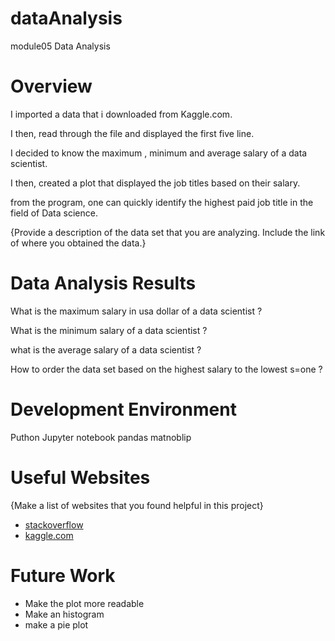# dataAnalysis
module05 Data Analysis
# Overview

I imported a data that i downloaded from Kaggle.com.

I then, read through the file and displayed the first five line. 

I decided to know the maximum , minimum and average salary of a data scientist.

I then, created a plot that displayed the job titles based on their salary. 

from the program, one can quickly identify the highest paid job title in the field of Data science. 

{Provide a description of the data set that you are analyzing.  Include the link of where you obtained the data.}

# Data Analysis Results

What is the maximum salary in usa dollar of a data scientist ?

What is the minimum salary of a data scientist ?

what is the average salary of a data scientist ?

How to order the data set based on the highest salary to the lowest s=one ?

# Development Environment

Puthon
Jupyter notebook
pandas
matnoblip


# Useful Websites

{Make a list of websites that you found helpful in this project}
* [stackoverflow](https://stackoverflow.com/questions/51080491/matplotlib-how-to-change-figsize-for-double-bar-plot)
* [kaggle.com](https://www.kaggle.com/datasets/ruchi798/data-science-job-salaries?resource=download)

# Future Work
* Make the plot more readable
* Make an histogram
* make a pie plot
